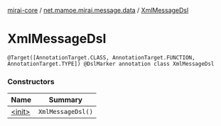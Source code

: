 [mirai-core](../../index.md) / [net.mamoe.mirai.message.data](../index.md) / [XmlMessageDsl](./index.md)

# XmlMessageDsl

`@Target([AnnotationTarget.CLASS, AnnotationTarget.FUNCTION, AnnotationTarget.TYPE]) @DslMarker annotation class XmlMessageDsl`

### Constructors

| Name | Summary |
|---|---|
| [&lt;init&gt;](-init-.md) | `XmlMessageDsl()` |
